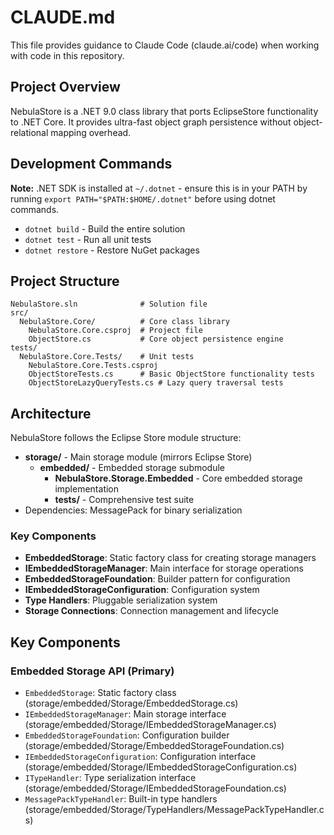 # CLAUDE.md

This file provides guidance to Claude Code (claude.ai/code) when working with code in this repository.

## Project Overview

NebulaStore is a .NET 9.0 class library that ports EclipseStore functionality to .NET Core. It provides ultra-fast object graph persistence without object-relational mapping overhead.

## Development Commands

**Note:** .NET SDK is installed at `~/.dotnet` - ensure this is in your PATH by running `export PATH="$PATH:$HOME/.dotnet"` before using dotnet commands.

- `dotnet build` - Build the entire solution
- `dotnet test` - Run all unit tests
- `dotnet restore` - Restore NuGet packages

## Project Structure

```
NebulaStore.sln              # Solution file
src/
  NebulaStore.Core/          # Core class library
    NebulaStore.Core.csproj  # Project file
    ObjectStore.cs           # Core object persistence engine
tests/
  NebulaStore.Core.Tests/    # Unit tests
    NebulaStore.Core.Tests.csproj
    ObjectStoreTests.cs      # Basic ObjectStore functionality tests
    ObjectStoreLazyQueryTests.cs # Lazy query traversal tests
```

## Architecture

NebulaStore follows the Eclipse Store module structure:

- **storage/** - Main storage module (mirrors Eclipse Store)
  - **embedded/** - Embedded storage submodule
    - **NebulaStore.Storage.Embedded** - Core embedded storage implementation
    - **tests/** - Comprehensive test suite
- Dependencies: MessagePack for binary serialization

### Key Components
- **EmbeddedStorage**: Static factory class for creating storage managers
- **IEmbeddedStorageManager**: Main interface for storage operations
- **EmbeddedStorageFoundation**: Builder pattern for configuration
- **IEmbeddedStorageConfiguration**: Configuration system
- **Type Handlers**: Pluggable serialization system
- **Storage Connections**: Connection management and lifecycle

## Key Components

### Embedded Storage API (Primary)
- `EmbeddedStorage`: Static factory class (storage/embedded/Storage/EmbeddedStorage.cs)
- `IEmbeddedStorageManager`: Main storage interface (storage/embedded/Storage/IEmbeddedStorageManager.cs)
- `EmbeddedStorageFoundation`: Configuration builder (storage/embedded/Storage/EmbeddedStorageFoundation.cs)
- `IEmbeddedStorageConfiguration`: Configuration interface (storage/embedded/Storage/IEmbeddedStorageConfiguration.cs)
- `ITypeHandler`: Type serialization interface (storage/embedded/Storage/IEmbeddedStorageFoundation.cs)
- `MessagePackTypeHandler`: Built-in type handlers (storage/embedded/Storage/TypeHandlers/MessagePackTypeHandler.cs)